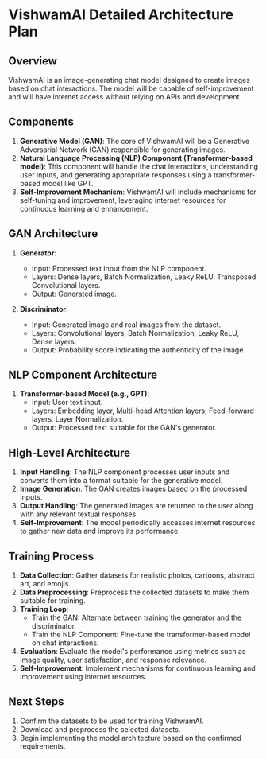 # VishwamAI Detailed Architecture Plan

## Overview
VishwamAI is an image-generating chat model designed to create images based on chat interactions. The model will be capable of self-improvement and will have internet access without relying on APIs and development.

## Components
1. **Generative Model (GAN)**: The core of VishwamAI will be a Generative Adversarial Network (GAN) responsible for generating images.
2. **Natural Language Processing (NLP) Component (Transformer-based model)**: This component will handle the chat interactions, understanding user inputs, and generating appropriate responses using a transformer-based model like GPT.
3. **Self-Improvement Mechanism**: VishwamAI will include mechanisms for self-tuning and improvement, leveraging internet resources for continuous learning and enhancement.

## GAN Architecture
1. **Generator**:
   - Input: Processed text input from the NLP component.
   - Layers: Dense layers, Batch Normalization, Leaky ReLU, Transposed Convolutional layers.
   - Output: Generated image.

2. **Discriminator**:
   - Input: Generated image and real images from the dataset.
   - Layers: Convolutional layers, Batch Normalization, Leaky ReLU, Dense layers.
   - Output: Probability score indicating the authenticity of the image.

## NLP Component Architecture
1. **Transformer-based Model (e.g., GPT)**:
   - Input: User text input.
   - Layers: Embedding layer, Multi-head Attention layers, Feed-forward layers, Layer Normalization.
   - Output: Processed text suitable for the GAN's generator.

## High-Level Architecture
1. **Input Handling**: The NLP component processes user inputs and converts them into a format suitable for the generative model.
2. **Image Generation**: The GAN creates images based on the processed inputs.
3. **Output Handling**: The generated images are returned to the user along with any relevant textual responses.
4. **Self-Improvement**: The model periodically accesses internet resources to gather new data and improve its performance.

## Training Process
1. **Data Collection**: Gather datasets for realistic photos, cartoons, abstract art, and emojis.
2. **Data Preprocessing**: Preprocess the collected datasets to make them suitable for training.
3. **Training Loop**:
   - Train the GAN: Alternate between training the generator and the discriminator.
   - Train the NLP Component: Fine-tune the transformer-based model on chat interactions.
4. **Evaluation**: Evaluate the model's performance using metrics such as image quality, user satisfaction, and response relevance.
5. **Self-Improvement**: Implement mechanisms for continuous learning and improvement using internet resources.

## Next Steps
1. Confirm the datasets to be used for training VishwamAI.
2. Download and preprocess the selected datasets.
3. Begin implementing the model architecture based on the confirmed requirements.
